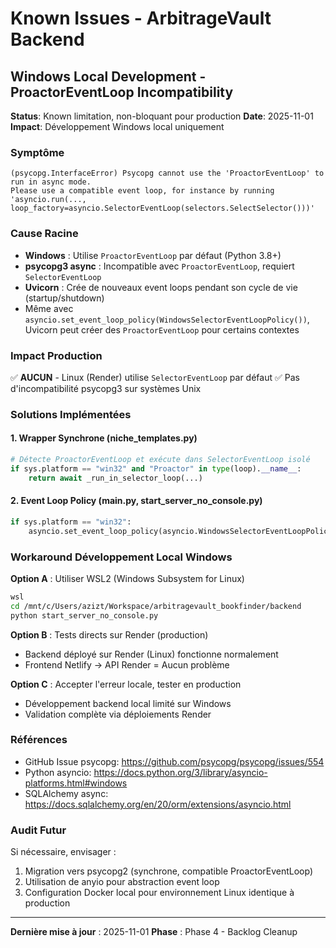 # Known Issues - ArbitrageVault Backend

## Windows Local Development - ProactorEventLoop Incompatibility

**Status**: Known limitation, non-bloquant pour production
**Date**: 2025-11-01
**Impact**: Développement Windows local uniquement

### Symptôme
```
(psycopg.InterfaceError) Psycopg cannot use the 'ProactorEventLoop' to run in async mode.
Please use a compatible event loop, for instance by running 'asyncio.run(..., loop_factory=asyncio.SelectorEventLoop(selectors.SelectSelector()))'
```

### Cause Racine
- **Windows** : Utilise `ProactorEventLoop` par défaut (Python 3.8+)
- **psycopg3 async** : Incompatible avec `ProactorEventLoop`, requiert `SelectorEventLoop`
- **Uvicorn** : Crée de nouveaux event loops pendant son cycle de vie (startup/shutdown)
- Même avec `asyncio.set_event_loop_policy(WindowsSelectorEventLoopPolicy())`, Uvicorn peut créer des `ProactorEventLoop` pour certains contextes

### Impact Production
✅ **AUCUN** - Linux (Render) utilise `SelectorEventLoop` par défaut
✅ Pas d'incompatibilité psycopg3 sur systèmes Unix

### Solutions Implémentées

#### 1. Wrapper Synchrone (niche_templates.py)
```python
# Détecte ProactorEventLoop et exécute dans SelectorEventLoop isolé
if sys.platform == "win32" and "Proactor" in type(loop).__name__:
    return await _run_in_selector_loop(...)
```

#### 2. Event Loop Policy (main.py, start_server_no_console.py)
```python
if sys.platform == "win32":
    asyncio.set_event_loop_policy(asyncio.WindowsSelectorEventLoopPolicy())
```

### Workaround Développement Local Windows

**Option A** : Utiliser WSL2 (Windows Subsystem for Linux)
```bash
wsl
cd /mnt/c/Users/azizt/Workspace/arbitragevault_bookfinder/backend
python start_server_no_console.py
```

**Option B** : Tests directs sur Render (production)
- Backend déployé sur Render (Linux) fonctionne normalement
- Frontend Netlify → API Render = Aucun problème

**Option C** : Accepter l'erreur locale, tester en production
- Développement backend local limité sur Windows
- Validation complète via déploiements Render

### Références
- GitHub Issue psycopg: https://github.com/psycopg/psycopg/issues/554
- Python asyncio: https://docs.python.org/3/library/asyncio-platforms.html#windows
- SQLAlchemy async: https://docs.sqlalchemy.org/en/20/orm/extensions/asyncio.html

### Audit Futur
Si nécessaire, envisager :
1. Migration vers psycopg2 (synchrone, compatible ProactorEventLoop)
2. Utilisation de anyio pour abstraction event loop
3. Configuration Docker local pour environnement Linux identique à production

---

**Dernière mise à jour** : 2025-11-01
**Phase** : Phase 4 - Backlog Cleanup
